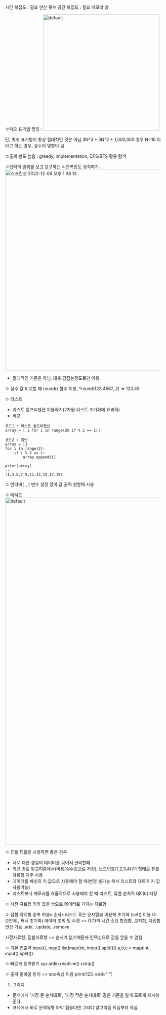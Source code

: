 시간 복잡도 : 필요 연산 횟수
공간 복잡도 : 필요 메모리 양

ㅇ빅오 표기법 명칭 :
<img width="376" alt="default" src="https://user-images.githubusercontent.com/117712307/209524753-df3e078b-1a6b-4045-99b3-44be3634bdec.png">

단, 빅오 표기법이 항상 절대적인 것은 아님
3N^3 + 5N^2 + 1,000,000 경우 N=10 이라고 하는 경우, 상수의 영향이 큼

ㅇ출제 빈도 높음 : greedy, implementation, DFS/BFS 활용 탐색

ㅇ입력의 범위를 보고 요구하는 시간복잡도 생각하기
<img width="650" alt="스크린샷 2022-12-06 오후 1 38 13" src="https://user-images.githubusercontent.com/117712307/205816722-bbd0b673-018b-4481-af93-598be427ff74.png">
* 절대적인 기준은 아님, 대충 감잡는정도로만 이용 

ㅇ 실수 값 비교할 때 round() 함수 이용, *round(123.4567, 2) => 123.45

ㅇ 리스트
* 리스트 컴프리헨션 이용하기(2차원 리스트 초기화에 효과적)
* 비교
```
코드1 : 리스트 컴프리헨션
array = [ i for i in range(20 if % 2 == 1)]

코드2 : 일반
array = []
for i in range(2):
    if i % 2 == 1:
        array.append(i)
    
print(array)
--
[1,3,5,7,9,11,13,15,17,19]

```

ㅇ 언더바( _ )
변수 설정 없이 값 출력 원할때 사용

ㅇ 메서드
<img width="1122" alt="default" src="https://user-images.githubusercontent.com/117712307/210305807-5a7d5667-eb9e-4cfb-9e1b-915b1128de12.png">

ㅇ 튜플
튜플을 사용하면 좋은 경우
* 서로 다른 성질의 데이터를 묶어서 관리할떄
* 최단 경로 알고리즘에서(비용(실수값으로 저장), 노드번호(1,2,3,4))의 형태로 튜플 자료형 자주 사용
* 데이터를 해싱의 키 값으로 사용해야 할 때(변경 불가능 해서 리스트와 다르게 키 값 사용가능)
* 리스트보다 메모리를 효율적으로 사용해야 할 때
리스트, 튜플 순차적 데이터 저장

ㅇ 사전 자료형
키와 값을 쌍으로 데이터로 가지는 자료형

ㅇ 집합 자료형
중복 허용x 순서x
리스트 혹은 문자열을 이용해 초기화 (set() 이용 Or {}안에 , 써서 초기화)
데이터 조회 및 수정 => O(1)의 시간 소요
합집합, 교지합, 차집합 연산 가능
.add, .update, .remove

사전자료형, 집합자료형 => 순서가 없기때문에 인덱싱으로 값을 얻을 수 없음

ㅇ 기본 입출력
input(), map()
list(map(int, input().split()))
a,b,c = map(int, input().split())

ㅇ 빠르게 입력받기
sys.stdin.readline().rstrip()

ㅇ 출력 줄바꿈 방지 => end속성 이용
print(123, end=" ")





1) 그리디
- 문제에서 '가장 큰 순서대로', '가장 작은 순서대로' 같은 기준을 알게 모르게 제시해준다. 
- 코테에서 바로 문제유형 파악 힘들다면 그리디 알고리즘 의심부터 의심

